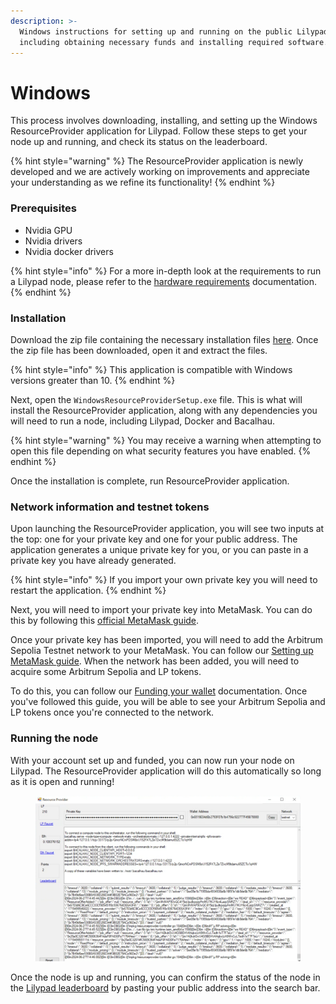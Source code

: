```yaml
---
description: >-
  Windows instructions for setting up and running on the public Lilypad testnet,
  including obtaining necessary funds and installing required software.
---
```


# Windows

This process involves downloading, installing, and setting up the Windows ResourceProvider application for Lilypad. Follow these steps to get your node up and running, and check its status on the leaderboard.

{% hint style="warning" %}
The ResourceProvider application is newly developed and we are actively working on improvements and appreciate your understanding as we refine its functionality!
{% endhint %}

### Prerequisites

* Nvidia GPU
* Nvidia drivers
* Nvidia docker drivers

{% hint style="info" %}
For a more in-depth look at the requirements to run a Lilypad node, please refer to the [hardware requirements](https://docs.lilypad.tech/lilypad/\~/changes/Cw2DnBq7LVBF8K4yZnOf/hardware-providers/hardware-requirements) documentation.
{% endhint %}

### Installation

Download the zip file containing the necessary installation files [here](https://cdn.lilypad.tech/windows/WindowsResourceProviderSetup.zip). Once the zip file has been downloaded, open it and extract the files.

{% hint style="info" %}
This application is compatible with Windows versions greater than 10.
{% endhint %}

Next, open the `WindowsResourceProviderSetup.exe` file. This is what will install the ResourceProvider application, along with any dependencies you will need to run a node, including Lilypad, Docker and Bacalhau.&#x20;

{% hint style="warning" %}
You may receive a warning when attempting to open this file depending on what security features you have enabled.
{% endhint %}

Once the installation is complete, run ResourceProvider application.

### Network information and testnet tokens

Upon launching the ResourceProvider application, you will see two inputs at the top: one for your private key and one for your public address. The application generates a unique private key for you, or you can paste in a private key you have already generated.

{% hint style="info" %}
If you import your own private key you will need to restart the application.
{% endhint %}

Next, you will need to import your private key into MetaMask. You can do this by following this [official MetaMask guide](https://support.metamask.io/managing-my-wallet/accounts-and-addresses/how-to-import-an-account/#importing-using-a-private-key).&#x20;

Once your private key has been imported, you will need to add the Arbitrum Sepolia Testnet network to your MetaMask. You can follow our [Setting up MetaMask guide](../../lilypad-testnet/quick-start/setting-up-metamask.md). When the network has been added, you will need to acquire some Arbitrum Sepolia and LP tokens.&#x20;

To do this, you can follow our [Funding your wallet](../../lilypad-testnet/quick-start/funding-your-wallet-from-faucet.md) documentation. Once you've followed this guide, you will be able to see your Arbitrum Sepolia and LP tokens once you're connected to the network.

### Running the node

With your account set up and funded, you can now run your node on Lilypad. The ResourceProvider application will do this automatically so long as it is open and running!

<figure><img src="../../.gitbook/assets/rp.png" alt=""><figcaption></figcaption></figure>

Once the node is up and running, you can confirm the status of the node in the [Lilypad leaderboard](https://info.lilypad.tech/leaderboard) by pasting your public address into the search bar.
